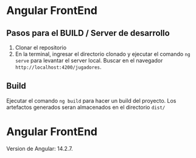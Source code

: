 # Angular FrontEnd

## Pasos para el BUILD / Server de desarrollo
1) Clonar el repositorio
2) En la terminal, ingresar el directorio clonado y ejecutar el comando `ng serve` para levantar el server local. Buscar en el navegador `http://localhost:4200/jugadores`.

## Build

Ejecutar el comando `ng build` para hacer un build del proyecto. Los artefactos generados seran almacenados en el directorio `dist/`

# Angular FrontEnd
Version de Angular: 14.2.7.
